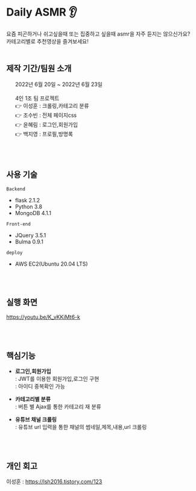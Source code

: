 #  Daily ASMR <g-emoji class="g-emoji" alias="tv" fallback-src="https://github.githubassets.com/images/icons/emoji/unicode/1f4fa.png">👂</g-emoji>
요즘 피곤하거나 쉬고싶을때 또는 집중하고 싶을때 asmr을 자주 듣지는 않으신가요?
<br>카테고리별로 추천영상을 즐겨보세요!
<br>
<br>
<h2>제작 기간/팀원 소개</h2>
<ul style="list-style: none;">
  <li>2022년 6월 20일 ~ 2022년 6월 23일</li>
  <br>
  <li>4인 1조 팀 프로젝트</li>
     👉 이성훈 : 크롤링,카테고리 분류
    <br>👉 조수빈 : 전체 페이지css
    <br>👉 윤혜림 : 로그인,회원가입
    <br>👉 백지영 : 프로필,방명록
 
</ul>
<br>
<br>
<h2>사용 기술</h2>

<p>
  <code>Backend</code>
</p>
<ul>
  <li>flask 2.1.2</li>
  <li>Python 3.8</li>
  <li>MongoDB 4.1.1</li>
</ul>

<p>
<code>Front-end</code>
</p>
<ul>
  <li>JQuery 3.5.1</li>
  <li>Bulma 0.9.1</li>
</ul>

<p>
  <code>deploy</code>
</p>
<ul>
  <li>AWS EC2(Ubuntu 20.04 LTS)</li>
</ul>
  
<br>
<br>
<h2>실행 화면</h2>

https://youtu.be/K_vKKiMt6-k

<br>
<br>
<h2>핵심기능</h2>
<ul>
  <li>
    <p>
      <strong>로그인,회원가입</strong>
      <br>
      : JWT를 이용한 회원가입,로그인 구현 
      <br>
      : 아이디 중복확인 가능 
    </p>
  </li>
  <li>
    <p>
      <strong>카테고리별 분류</strong>
      <br>
      : 버튼 별 Ajax를 통한 카테고리 재 분류 
    </p>
  </li>
  <li>
    <p>
      <strong>유튜브 채널 크롤링</strong>
      <br>
      : 유튜브 url 입력을 통한 채널의 썸네일,제목,내용,url 크롤링 
    </p>
  </li>
</ul>



<br>
<br>
<h2>개인 회고</h2>
<p>
  이성훈 : <a href="https://lsh2016.tistory.com/123">https://lsh2016.tistory.com/123
</p>

  
